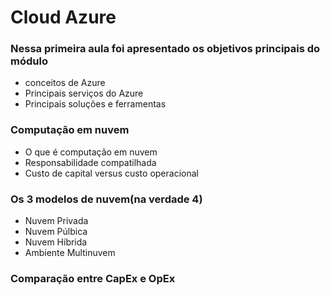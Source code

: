 <h1>Cloud Azure</h1>

<h3>Nessa primeira aula foi apresentado os objetivos principais do módulo</h3>
<ul>
  <li>conceitos de Azure</li>
  <li>Principais serviços do Azure</li>
  <li>Principais soluções e ferramentas</li>
</ul>
<h3>Computação em nuvem</h3>
<ul>
  <li>O que é computação em nuvem</li>
  <li>Responsabilidade compatilhada</li>
  <li>Custo de capital versus custo operacional</li>
</ul>
<h3>Os 3 modelos de nuvem(na verdade 4)</h3>
<ul>
  <li>Nuvem Privada</li>
  <li>Nuvem Púlbica</li>
  <li>Nuvem Híbrida</li>
  <li>Ambiente Multinuvem</li>
</ul>
<h3>Comparação entre CapEx e OpEx</h3>
